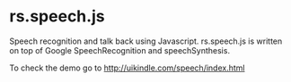 # rs.speech.js
Speech recognition and talk back using Javascript.
rs.speech.js is written on top of Google SpeechRecognition and speechSynthesis.

To check the demo go to http://uikindle.com/speech/index.html